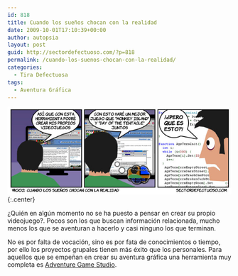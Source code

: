 ```yaml
---
id: 818
title: Cuando los sueños chocan con la realidad
date: 2009-10-01T17:10:39+00:00
author: autopsia
layout: post
guid: http://sectordefectuoso.com/?p=818
permalink: /cuando-los-suenos-chocan-con-la-realidad/
categories:
  - Tira Defectuosa
tags:
  - Aventura Gráfica
---
```

![#002: Cuando los Sueños chocan con la Realidad](/assets/images/2009/10/002.jpg){:.center}

¿Quién en algún momento no se ha puesto a pensar en crear su propio videojuego?. Pocos son los que buscan información relacionada, mucho menos los que se aventuran a hacerlo y casi ninguno los que terminan.

No es por falta de vocación, sino es por fata de conocimientos o tiempo, por ello los proyectos grupales tienen más éxito que los personales. Para aquellos que se empeñan en crear su aventura gráfica una herramienta muy completa es <a rel="nofollow" href="http://www.adventuregamestudio.co.uk/">Adventure Game Studio</a>.
